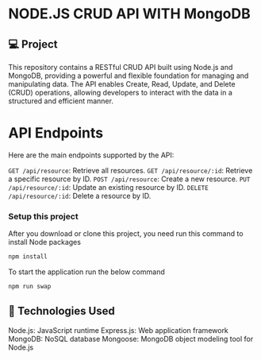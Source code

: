 <h1> NODE.JS CRUD API WITH MongoDB</h1>

## 💻 Project

This repository contains a RESTful CRUD API built using Node.js and MongoDB, providing a powerful and flexible foundation for managing and manipulating data. The API enables Create, Read, Update, and Delete (CRUD) operations, allowing developers to interact with the data in a structured and efficient manner.

<h1>API Endpoints</h1>

Here are the main endpoints supported by the API:

`GET /api/resource`: Retrieve all resources.
`GET /api/resource/:id`: Retrieve a specific resource by ID.
`POST /api/resource`: Create a new resource.
`PUT /api/resource/:id`: Update an existing resource by ID.
`DELETE /api/resource/:id`: Delete a resource by ID.

### Setup this project
After you download or clone this project, you need run this command to install Node packages

```sh
npm install
```
To start the application run the below command

```sh
npm run swap
```

## 🚀 Technologies Used

Node.js: JavaScript runtime
Express.js: Web application framework
MongoDB: NoSQL database
Mongoose: MongoDB object modeling tool for Node.js
